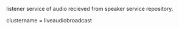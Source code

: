 listener service of audio recieved from speaker service repository.

clustername = liveaudiobroadcast
